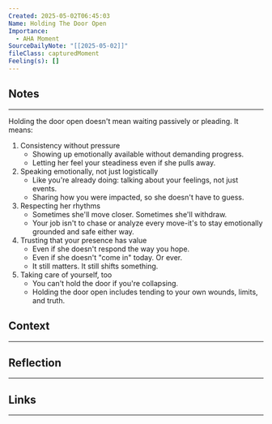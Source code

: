 ```yaml
---
Created: 2025-05-02T06:45:03
Name: Holding The Door Open
Importance:
  - AHA Moment
SourceDailyNote: "[[2025-05-02]]"
fileClass: capturedMoment
Feeling(s): []
---
```

## Notes
---
Holding the door open doesn't mean waiting passively or pleading. It means:

1. Consistency without pressure
	- Showing up emotionally available without demanding progress.
	- ﻿﻿Letting her feel your steadiness even if she pulls away.
2. Speaking emotionally, not just logistically
	- ﻿﻿Like you're already doing: talking about your feelings, not just events.
	- ﻿﻿Sharing how you were impacted, so she doesn't have to guess.
3. Respecting her rhythms
	- ﻿﻿Sometimes she'll move closer. Sometimes she'll withdraw.
	- ﻿﻿Your job isn't to chase or analyze every move-it's to stay emotionally grounded and safe either way.
4. Trusting that your presence has value
	- ﻿﻿Even if she doesn't respond the way you hope.
	- ﻿﻿Even if she doesn't "come in" today. Or ever.
	- ﻿﻿It still matters. It still shifts something.
5. Taking care of yourself, too
	- ﻿﻿You can't hold the door if you're collapsing.
	- ﻿﻿Holding the door open includes tending to your own wounds, limits, and truth.
## Context
---

## Reflection 
---

## Links
---


